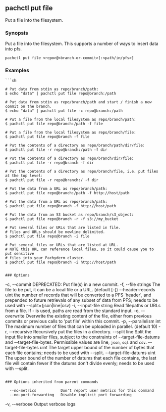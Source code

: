 ## pachctl put file

Put a file into the filesystem.

### Synopsis


Put a file into the filesystem.  This supports a number of ways to insert data into pfs.

```
pachctl put file <repo>@<branch-or-commit>[:<path/in/pfs>]
```

### Examples

```
```sh

# Put data from stdin as repo/branch/path:
$ echo "data" | pachctl put file repo@branch:/path

# Put data from stdin as repo/branch/path and start / finish a new commit on the branch.
$ echo "data" | pachctl put file -c repo@branch:/path

# Put a file from the local filesystem as repo/branch/path:
$ pachctl put file repo@branch:/path -f file

# Put a file from the local filesystem as repo/branch/file:
$ pachctl put file repo@branch -f file

# Put the contents of a directory as repo/branch/path/dir/file:
$ pachctl put file -r repo@branch:/path -f dir

# Put the contents of a directory as repo/branch/dir/file:
$ pachctl put file -r repo@branch -f dir

# Put the contents of a directory as repo/branch/file, i.e. put files at the top level:
$ pachctl put file -r repo@branch:/ -f dir

# Put the data from a URL as repo/branch/path:
$ pachctl put file repo@branch:/path -f http://host/path

# Put the data from a URL as repo/branch/path:
$ pachctl put file repo@branch -f http://host/path

# Put the data from an S3 bucket as repo/branch/s3_object:
$ pachctl put file repo@branch -r -f s3://my_bucket

# Put several files or URLs that are listed in file.
# Files and URLs should be newline delimited.
$ pachctl put file repo@branch -i file

# Put several files or URLs that are listed at URL.
# NOTE this URL can reference local files, so it could cause you to put sensitive
# files into your Pachyderm cluster.
$ pachctl put file repo@branch -i http://host/path
```
```

### Options

```
  -c, --commit                    DEPRECATED: Put file(s) in a new commit.
  -f, --file strings              The file to be put, it can be a local file or a URL. (default [-])
      --header-records uint       the number of records that will be converted to a PFS 'header', and prepended to future retrievals of any subset of data from PFS; needs to be used with --split=(json|line|csv)
  -i, --input-file string         Read filepaths or URLs from a file.  If - is used, paths are read from the standard input.
  -o, --overwrite                 Overwrite the existing content of the file, either from previous commits or previous calls to 'put file' within this commit.
  -p, --parallelism int           The maximum number of files that can be uploaded in parallel. (default 10)
  -r, --recursive                 Recursively put the files in a directory.
      --split line                Split the input file into smaller files, subject to the constraints of --target-file-datums and --target-file-bytes. Permissible values are line, `json`, `sql` and `csv`.
      --target-file-bytes uint    The target upper bound of the number of bytes that each file contains; needs to be used with --split.
      --target-file-datums uint   The upper bound of the number of datums that each file contains, the last file will contain fewer if the datums don't divide evenly; needs to be used with --split.
```

### Options inherited from parent commands

```
      --no-metrics           Don't report user metrics for this command
      --no-port-forwarding   Disable implicit port forwarding
  -v, --verbose              Output verbose logs
```

